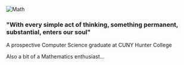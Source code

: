 ![Math](https://i.imgur.com/WjRDn37.gif)

### "With every simple act of thinking, something permanent, substantial, enters our soul"

A prospective Computer Science graduate at CUNY Hunter College  
  
Also a bit of a Mathematics enthusiast...
